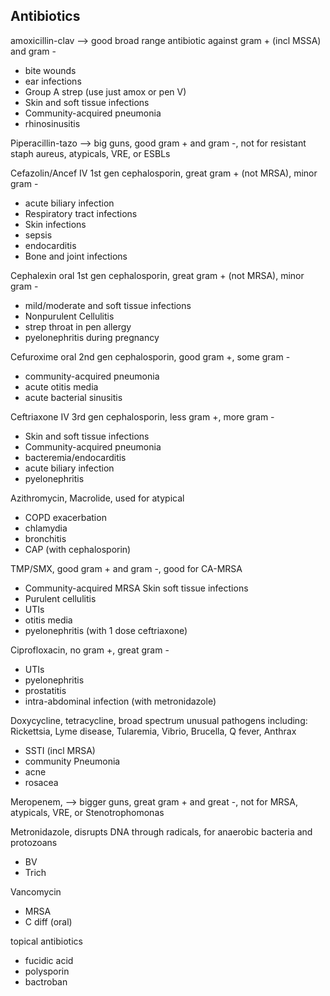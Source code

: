 ## Antibiotics


amoxicillin-clav --> good broad range antibiotic against gram + (incl MSSA) and gram -
- bite wounds
- ear infections
- Group A strep (use just amox or pen V)
- Skin and soft tissue infections
- Community-acquired pneumonia
- rhinosinusitis

Piperacillin-tazo --> big guns, good gram + and gram -, not for resistant staph aureus, atypicals, VRE, or ESBLs

Cefazolin/Ancef IV 1st gen cephalosporin, great gram + (not MRSA), minor gram -
- acute biliary infection
- Respiratory tract infections
- Skin infections
- sepsis
- endocarditis
- Bone and joint infections

Cephalexin oral 1st gen cephalosporin, great gram + (not MRSA), minor gram -
- mild/moderate and soft tissue infections
- Nonpurulent Cellulitis
- strep throat in pen allergy
- pyelonephritis during pregnancy

Cefuroxime oral 2nd gen cephalosporin, good gram +, some gram -
- community-acquired pneumonia
- acute otitis media
- acute bacterial sinusitis

Ceftriaxone IV 3rd gen cephalosporin, less gram +, more gram -
- Skin and soft tissue infections
- Community-acquired pneumonia
- bacteremia/endocarditis
- acute biliary infection
- pyelonephritis

Azithromycin, Macrolide, used for atypical
- COPD exacerbation
- chlamydia
- bronchitis
- CAP (with cephalosporin)

TMP/SMX, good gram + and gram -, good for CA-MRSA 
- Community-acquired MRSA Skin soft tissue infections
- Purulent cellulitis
- UTIs
- otitis media
- pyelonephritis (with 1 dose ceftriaxone)

Ciprofloxacin, no gram +, great gram -
- UTIs
- pyelonephritis
- prostatitis
- intra-abdominal infection (with metronidazole)

Doxycycline, tetracycline, broad spectrum unusual pathogens including: Rickettsia, Lyme disease, Tularemia, Vibrio, Brucella, Q fever, Anthrax
- SSTI (incl MRSA)
- community Pneumonia
- acne
- rosacea

Meropenem, --> bigger guns, great gram + and great -, not for MRSA, atypicals, VRE, or Stenotrophomonas

Metronidazole, disrupts DNA through radicals, for anaerobic bacteria and protozoans
- BV
- Trich

Vancomycin
- MRSA
- C diff (oral)


topical antibiotics
- fucidic acid
- polysporin
- bactroban
